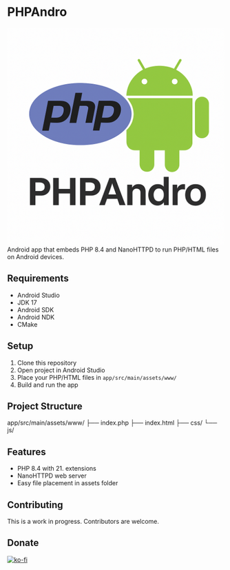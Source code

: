 # PHPAndro
![Project Screenshot](./image.png)
Android app that embeds PHP 8.4 and NanoHTTPD to run PHP/HTML files on Android devices.

## Requirements

- Android Studio
- JDK 17
- Android SDK
- Android NDK
- CMake

## Setup

1. Clone this repository
2. Open project in Android Studio
3. Place your PHP/HTML files in `app/src/main/assets/www/`
4. Build and run the app

## Project Structure
app/src/main/assets/www/
├── index.php
├── index.html
├── css/
└── js/


## Features

- PHP 8.4 with 21. extensions
- NanoHTTPD web server
- Easy file placement in assets folder

## Contributing

This is a work in progress. Contributors are welcome.

## Donate

[![ko-fi](https://ko-fi.com/img/githubbutton_sm.svg)](https://ko.fi.com/yourusername)
